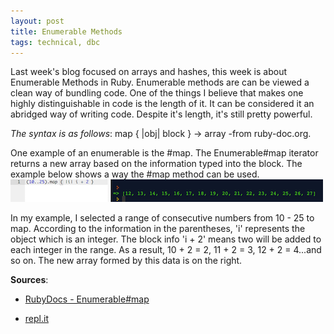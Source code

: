 ```yaml
---
layout: post
title: Enumerable Methods
tags: technical, dbc
---
```


Last week's blog focused on arrays and hashes, this week is about Enumerable Methods in Ruby. Enumerable methods are can be viewed a clean way of bundling code. One of the things I believe that makes one highly distinguishable in code is the length of it. It can be considered it an abridged way of writing code. Despite it's length, it's still pretty powerful.

*The syntax is as follows*:
 map { |obj| block } → array
 -from ruby-doc.org.

One example of an enumerable is the #map. The Enumerable#map iterator returns a new array based on the information typed into the block. The example below shows a way the #map method can be used.
![Enumerable map example](/assets/enumerable_map.png)

In my example, I selected a range of consecutive numbers from 10 - 25 to map. According to the information in the parentheses, 'i' represents the object which is an integer. The block info 'i + 2' means two will be added to each integer in the range. As a result, 10 + 2 = 2, 11 + 2 = 3, 12 + 2 = 4...and so on. The new array formed by this data is on the right.

**Sources**:

- [RubyDocs - Enumerable#map](http://ruby-doc.org/core-2.2.2/Enumerable.html#method-i-map)

- [repl.it](repl.it)